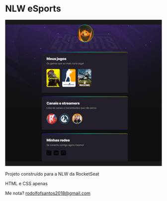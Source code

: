 # NLW eSports

![preview](./.github/preview.png)

Projeto construído para a NLW da RocketSeat

HTML e CSS apenas

Me nota? rodolfofsantos2018@gmail.com
